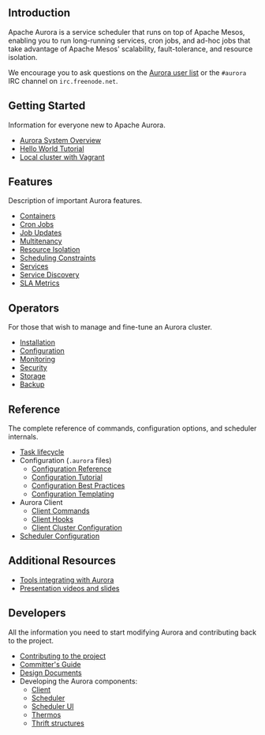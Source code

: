 ## Introduction

Apache Aurora is a service scheduler that runs on top of Apache Mesos, enabling you to run
long-running services, cron jobs, and ad-hoc jobs that take advantage of Apache Mesos' scalability,
fault-tolerance, and resource isolation.

We encourage you to ask questions on the [Aurora user list](http://aurora.apache.org/community/) or
the `#aurora` IRC channel on `irc.freenode.net`.


## Getting Started
Information for everyone new to Apache Aurora.

 * [Aurora System Overview](getting-started/overview.md)
 * [Hello World Tutorial](getting-started/tutorial.md)
 * [Local cluster with Vagrant](getting-started/vagrant.md)

## Features
Description of important Aurora features.

 * [Containers](features/containers.md)
 * [Cron Jobs](features/cron-jobs.md)
 * [Job Updates](features/job-updates.md)
 * [Multitenancy](features/multitenancy.md)
 * [Resource Isolation](features/resource-isolation.md)
 * [Scheduling Constraints](features/constraints.md)
 * [Services](features/services.md)
 * [Service Discovery](features/service-discovery.md)
 * [SLA Metrics](features/sla-metrics.md)

## Operators
For those that wish to manage and fine-tune an Aurora cluster.

 * [Installation](operations/installation.md)
 * [Configuration](operations/configuration.md)
 * [Monitoring](operations/monitoring.md)
 * [Security](operations/security.md)
 * [Storage](operations/storage.md)
 * [Backup](operations/backup-restore.md)

## Reference
The complete reference of commands, configuration options, and scheduler internals.

 * [Task lifecycle](reference/task-lifecycle.md)
 * Configuration (`.aurora` files)
    - [Configuration Reference](reference/configuration.md)
    - [Configuration Tutorial](reference/configuration-tutorial.md)
    - [Configuration Best Practices](reference/configuration-best-bractices.md)
    - [Configuration Templating](reference/configuration-templating.md)
 * Aurora Client
    - [Client Commands](reference/client-commands.md)
    - [Client Hooks](reference/client-hooks.md)
    - [Client Cluster Configuration](reference/client-cluster-configuration.md)
 * [Scheduler Configuration](reference/scheduler-configuration.md)

## Additional Resources
 * [Tools integrating with Aurora](additional-resources/tools.md)
 * [Presentation videos and slides](additional-resources/presentations.md)

## Developers
All the information you need to start modifying Aurora and contributing back to the project.

 * [Contributing to the project](../CONTRIBUTING.md)
 * [Committer's Guide](development/committers-guide.md)
 * [Design Documents](design-documents.md)
 * Developing the Aurora components:
     - [Client](development/client.md)
     - [Scheduler](development/scheduler.md)
     - [Scheduler UI](development/ui.md)
     - [Thermos](development/thermos.md)
     - [Thrift structures](development/thrift.md)


